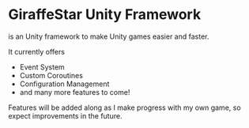 # GiraffeStar Unity Framework

is an Unity framework to make Unity games easier and faster.

It currently offers

- Event System
- Custom Coroutines
- Configuration Management
- and many more features to come!

Features will be added along as I make progress with my own game, so expect improvements in the future.